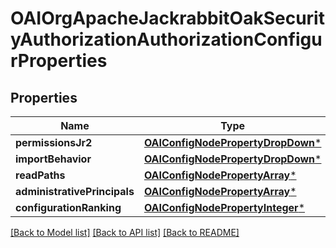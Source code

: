 # OAIOrgApacheJackrabbitOakSecurityAuthorizationAuthorizationConfigurProperties

## Properties
Name | Type | Description | Notes
------------ | ------------- | ------------- | -------------
**permissionsJr2** | [**OAIConfigNodePropertyDropDown***](OAIConfigNodePropertyDropDown.md) |  | [optional] 
**importBehavior** | [**OAIConfigNodePropertyDropDown***](OAIConfigNodePropertyDropDown.md) |  | [optional] 
**readPaths** | [**OAIConfigNodePropertyArray***](OAIConfigNodePropertyArray.md) |  | [optional] 
**administrativePrincipals** | [**OAIConfigNodePropertyArray***](OAIConfigNodePropertyArray.md) |  | [optional] 
**configurationRanking** | [**OAIConfigNodePropertyInteger***](OAIConfigNodePropertyInteger.md) |  | [optional] 

[[Back to Model list]](../README.md#documentation-for-models) [[Back to API list]](../README.md#documentation-for-api-endpoints) [[Back to README]](../README.md)


